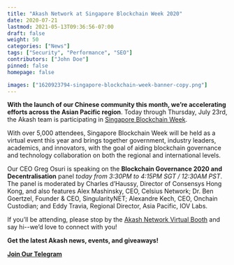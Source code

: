 ```yaml
---
title: "Akash Network at Singapore Blockchain Week 2020"
date: 2020-07-21
lastmod: 2021-05-13T09:36:56-07:00
draft: false
weight: 50
categories: ["News"]
tags: ["Security", "Performance", "SEO"]
contributors: ["John Doe"]
pinned: false
homepage: false

images: ["1620923794-singapore-blockchain-week-banner-copy.png"]
---
```

**With the launch of our Chinese community this month, we’re accelerating efforts across the Asian Pacific region**. Today through Thursday, July 23rd, the Akash team is participating in [Singapore Blockchain Week](https://www.blockchainweek.com.sg/). 

With over 5,000 attendees, Singapore Blockchain Week will be held as a virtual event this year and brings together government, industry leaders, academics, and innovators, with the goal of aiding blockchain governance and technology collaboration on both the regional and international levels.

Our CEO Greg Osuri is speaking on the **Blockchain Governance 2020 and Decentralisation** panel _today from 3:30PM to 4:15PM SGT / 12:30AM PST_. The panel is moderated by Charles d’Haussy, Director of Consensys Hong Kong, and also features Alex Mashinsky, CEO, Celsius Network; Dr. Ben Goertzel, Founder & CEO, SingularityNET; Alexandre Kech, CEO, Onchain Custodian; and Eddy Travia, Regional Director, Asia Pacific, IOV Labs.

If you’ll be attending, please stop by the [Akash Network Virtual Booth](https://next.brella.io/events/SGBCW/sponsors/29688) and say hi--we’d love to connect with you!

**Get the latest Akash news, events, and giveaways!**

[**Join Our Telegram**](https://t.me/AkashNW)